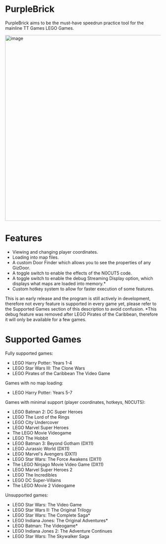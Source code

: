 # PurpleBrick
PurpleBrick aims to be the must-have speedrun practice tool for the mainline TT Games LEGO Games.

<img width="1050" height="600" alt="image" src="https://github.com/user-attachments/assets/0f8c6f2d-ade5-4283-b9bd-50f20a0829f1" />

# Features
* Viewing and changing player coordinates.
* Loading into map files.
* A custom Door Finder which allows you to see the properties of any GizDoor.
* A toggle switch to enable the effects of the N0CUT5 code.
* A toggle switch to enable the debug Streaming Display option, which displays what maps are loaded into memory.*
* Custom hotkey system to allow for faster execution of some features.

This is an early release and the program is still actively in development, therefore not every feature is supported in every game yet, please refer to the Supported Games section of this description to avoid confusion.
*This debug feature was removed after LEGO Pirates of the Caribbean, therefore it will only be available for a few games.

# Supported Games
Fully supported games:
* LEGO Harry Potter: Years 1-4
* LEGO Star Wars III: The Clone Wars
* LEGO Pirates of the Caribbean The Video Game

Games with no map loading:
* LEGO Harry Potter: Years 5-7

Games with minimal support (player coordinates, hotkeys, N0CUT5):
* LEGO Batman 2: DC Super Heroes
* LEGO The Lord of the Rings
* LEGO City Undercover
* LEGO Marvel Super Heroes
* The LEGO Movie Videogame
* LEGO The Hobbit
* LEGO Batman 3: Beyond Gotham (DX11)
* LEGO Jurassic World (DX11)
* LEGO Marvel's Avengers (DX11)
* LEGO Star Wars: The Force Awakens (DX11)
* The LEGO Ninjago Movie Video Game (DX11)
* LEGO Marvel Super Heroes 2
* LEGO The Incredibles
* LEGO DC Super-Villains
* The LEGO Movie 2 Videogame

Unsupported games:
* LEGO Star Wars: The Video Game
* LEGO Star Wars II: The Original Trilogy
* LEGO Star Wars: The Complete Saga*
* LEGO Indiana Jones: The Original Adventures*
* LEGO Batman: The Videogame*
* LEGO Indiana Jones 2: The Adventure Continues
* LEGO Star Wars: The Skywalker Saga
